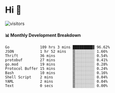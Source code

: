 # Hi 👋
 
![visitors](https://visitor-badge.glitch.me/badge?page_id=sorcererxw.sorcererx)

#### 📊 Monthly Development Breakdown

<!--START_SECTION:waka-->
```text
Go              109 hrs 3 mins █████████▓ 96.62%
JSON            1 hr 52 mins   ▒░░░░░░░░░ 1.66%
Thrift          36 mins        ▒░░░░░░░░░ 0.54%
protobuf        27 mins        ▒░░░░░░░░░ 0.41%
go.mod          19 mins        ▒░░░░░░░░░ 0.28%
Protocol Buffer 15 mins        ▒░░░░░░░░░ 0.24%
Bash            10 mins        ▒░░░░░░░░░ 0.16%
Shell Script    2 mins         ▒░░░░░░░░░ 0.04%
YAML            2 mins         ▒░░░░░░░░░ 0.04%
Text            0 secs         ▒░░░░░░░░░ 0.00%
```
<!--END_SECTION:waka-->
